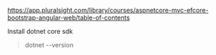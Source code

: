 https://app.pluralsight.com/library/courses/aspnetcore-mvc-efcore-bootstrap-angular-web/table-of-contents

Install dotnet core sdk
>dotnet --version
